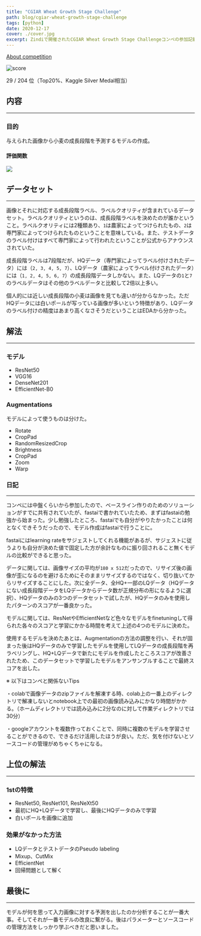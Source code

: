 ```yaml
---
title: "CGIAR Wheat Growth Stage Challenge"
path: blog/cgiar-wheat-growth-stage-challenge
tags: [python]
date: 2020-12-17
cover: ./cover.jpg
excerpt: Zindiで開催されたCGIAR Wheat Growth Stage Challengeコンペの参加記録日記。
---
```


[About competition](https://zindi.africa/competitions/cgiar-wheat-growth-stage-challenge)

![score](https://user-images.githubusercontent.com/43092452/116044520-fd0c6b00-a6ab-11eb-979e-3af27682e54d.jpg)

29 / 204 位（Top20%、Kaggle Silver Medal相当）

## 内容

---

### 目的

与えられた画像から小麦の成長段階を予測するモデルの作成。

#### 評価関数

<img src="https://latex.codecogs.com/png.latex?%5Cdpi%7B120%7D%20%5Cfn_phv%20%5Csmall%20RMSE%3D%5Csqrt%7B%5Cfrac%7B1%7D%7Bn%7D%5Csum_%7Bi%3D1%7D%5E%7Bn%7D%5Cleft%26space%3B%28%26space%3By_%7Bi%7D-%5Chat%7By_%7Bi%7D%7D%26space%3B%5Cright%26space%3B%29%5E%7B2%7D%7D" />

## データセット

---

画像とそれに対応する成長段階ラベル、ラベルクオリティが含まれているデータセット。ラベルクオリティというのは、成長段階ラベルを決めたのが誰かということ。ラベルクオリティには2種類あり、`1`は農家によってつけられたもの、`2`は専門家によってつけられたものということを意味している。また、テストデータのラベル付けはすべて専門家によって行われたということが公式からアナウンスされていた。

成長段階ラベルは7段階だが、HQデータ（専門家によってラベル付けされたデータ）には（`2, 3, 4, 5, 7`）、LQデータ（農家によってラベル付けされたデータ）には（`1, 2, 4, 5, 6, 7`）の成長段階データしかない。また、LQデータの`1`と`7`のラベルデータはその他のラベルデータと比較して2倍以上多い。

個人的には近しい成長段階の小麦は画像を見ても違いが分からなかった。ただHQデータには白いポールが写っている画像が多いという特徴があり、LQデータのラベル付けの精度はあまり高くなさそうだということはEDAから分かった。

## 解法

---

### モデル

-   ResNet50
-   VGG16
-   DenseNet201
-   EfficientNet-B0

### Augmentations

モデルによって使うものは分けた。

-   Rotate
-   CropPad
-   RandomResizedCrop
-   Brightness
-   CropPad
-   Zoom
-   Warp

### 日記

---

コンペには中盤くらいから参加したので、ベースライン作りのためのソリューションがすでに共有されていたが、fastaiで書かれていたため、まずはfastaiの勉強から始まった。少し勉強したところ、fastaiでも自分がやりたかったことは何となくできそうだったので、モデル作成はfastaiで行うことに。

fastaiにはlearning rateをサジェストしてくれる機能があるが、サジェストに従うよりも自分が決めた値で固定した方が余計なものに振り回されること無くモデルの比較ができると思った。

データに関しては、画像サイズの平均が`180 x 512`だったので、リサイズ後の画像が歪になるのを避けるためにそのままリサイズするのではなく、切り抜いてからリサイズすることにした。次に全データ、全HQ+一部のLQデータ（HQデータにない成長段階データをLQデータからデータ数が正規分布の形になるように選択）、HQデータのみの3つのデータセットで試したが、HQデータのみを使用したパターンのスコアが一番良かった。

モデルに関しては、ResNetやEfficientNetなど色々なモデルをfinetuningして得られた各々のスコアと学習にかかる時間を考えて上述の4つのモデルに決めた。

使用するモデルを決めたあとは、Augmentationの方法の調整を行い、それが固まった後はHQデータのみで学習したモデルを使用してLQデータの成長段階を再ラベリングし、HQ+LQデータで新たにモデルを作成したところスコアが改善されたため、このデータセットで学習したモデルをアンサンブルすることで最終スコアを出した。

※ 以下はコンペと関係ないTips

・colabで画像データのzipファイルを解凍する時、colab上の一番上のディレクトリで解凍しないとnotebook上での最初の画像読み込みにかなり時間がかかる。（ホームディレクトリでは読み込みに2分なのに対して作業ディレクトリでは30分）

・googleアカウントを複数作っておくことで、同時に複数のモデルを学習させることができるので、できるだけ活用したほうが良い。ただ、気を付けないとソースコードの管理がめちゃくちゃになる。

## 上位の解法

---

### 1stの特徴

-   ResNet50, ResNet101, ResNeXt50
-   最初にHQ+LQデータで学習し、最後にHQデータのみで学習
-   白いポールを画像に追加

### 効果がなかった方法

-   LQデータとテストデータのPseudo labeling
-   Mixup、CutMix
-   EfficientNet
-   回帰問題として解く

## 最後に

---

モデルが何を思って入力画像に対する予測を出したのか分析することが一番大事。そしてそれが一番モデルの改良に繋がる。後はパラメーターとソースコードの管理方法をしっかり学ぶべきだと思いました。
